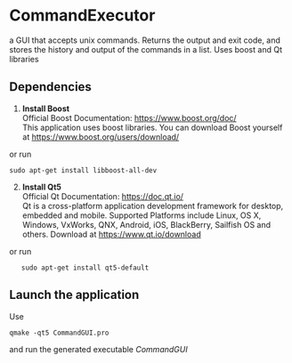 # CommandExecutor
a GUI that accepts unix commands. Returns the output and exit code, and stores the history and output of the commands in a list. Uses boost and Qt libraries
 

## Dependencies

1. **Install Boost**  
  Official Boost Documentation: https://www.boost.org/doc/  
  This application uses boost libraries. You can download Boost yourself at 
  https://www.boost.org/users/download/

or run

    sudo apt-get install libboost-all-dev
  
  
  
2. **Install Qt5**  
Official Qt Documentation: https://doc.qt.io/  
Qt is a cross-platform application development framework for desktop, 
embedded and mobile. Supported Platforms include Linux, OS X, Windows, VxWorks, 
QNX, Android, iOS, BlackBerry, Sailfish OS and others. Download at https://www.qt.io/download  
  
or run
  
       sudo apt-get install qt5-default

  
  

## Launch the application

Use  
  
    qmake -qt5 CommandGUI.pro

and run the generated executable *CommandGUI*
